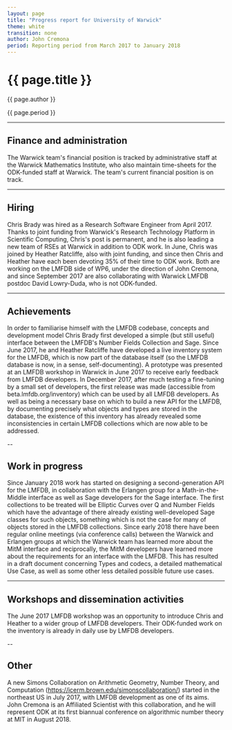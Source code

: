```yaml
---
layout: page
title: "Progress report for University of Warwick"
theme: white
transition: none
author: John Cremona
period: Reporting period from March 2017 to January 2018
---
```


# {{ page.title }}

{{ page.author }}

{{ page.period }}

---

## Finance and administration

The Warwick team's financial position is tracked by administrative
staff at the Warwick Mathematics Institute, who also maintain
time-sheets for the ODK-funded staff at Warwick.  The team's current
financial position is on track.

---
## Hiring

Chris Brady was hired as a Research Software Engineer from April 2017.
Thanks to joint funding from Warwick's Research Technology Platform in
Scientific Computing, Chris's post is permanent, and he is also
leading a new team of RSEs at Warwick in addition to ODK work.  In
June, Chris was joined by Heather Ratcliffe, also with joint funding,
and since then Chris and Heather have each been devoting 35% of their
time to ODK work.  Both are working on the LMFDB side of WP6, under
the direction of John Cremona, and since September 2017 are also
collaborating with Warwick LMFDB postdoc David Lowry-Duda, who is not
ODK-funded.

---
## Achievements

In order to familiarise himself with the LMFDB codebase, concepts and
development model Chris Brady first developed a simple (but still
useful) interface between the LMFDB's Number Fields Collection and
Sage.  Since June 2017, he and Heather Ratcliffe have developed a live
inventory system for the LMFDB, which is now part of the database
itself (so the LMFDB database is now, in a sense, self-documenting).
A prototype was presented at an LMFDB workshop in Warwick in June 2017
to receive early feedback from LMFDB developers.  In December 2017,
after much testing a fine-tuning by a small set of developers, the
first release was made (accessible from beta.lmfdb.org/inventory)
which can be used by all LMFDB developers.  As well as being a
necessary base on which to build a new API for the LMFDB, by
documenting precisely what objects and types are stored in the
database, the existence of this inventory has already revealed some
inconsistencies in certain LMFDB collections which are now able to be
addressed.

--
## Work in progress

Since January 2018 work has started on designing a second-generation
API for the LMFDB, in collaboration with the Erlangen group for a
Math-in-the-Middle interface as well as Sage developers for the Sage
interface.  The first collections to be treated will be Elliptic
Curves over Q and Number Fields which have the advantage of there
already existing well-developed Sage classes for such objects,
something which is not the case for many of objects stored in the
LMFDB collections.  Since early 2018 there have been regular online
meetings (via conference calls) between the Warwick and Erlangen
groups at which the Warwick team has learned more about the MitM
interface and reciprocally, the MitM developers have learned more
about the requirements for an interface with the LMFDB.  This has
resulted in a draft document concerning Types and codecs, a detailed
mathematical Use Case, as well as some other less detailed possible
future use cases.

---
## Workshops and dissemination activities

The June 2017 LMFDB workshop was an opportunity to introduce Chris and
Heather to a wider group of LMFDB developers.  Their ODK-funded work
on the inventory is already in daily use by LMFDB developers.

--
## Other

A new Simons Collaboration on Arithmetic Geometry, Number Theory, and
Computation (https://icerm.brown.edu/simonscollaboration/) started in
the northeast US in July 2017, with LMFDB development as one of its
aims.  John Cremona is an Affiliated Scientist with this
collaboration, and he will represent ODK at its first biannual
conference on algorithmic number theory at MIT in August 2018.

